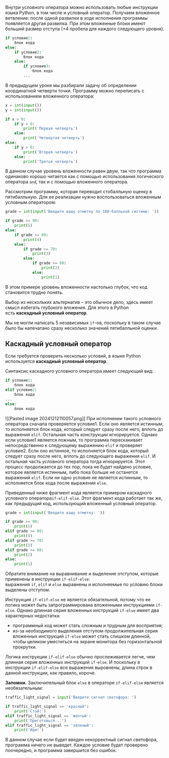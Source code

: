 Внутри условного оператора можно использовать любые инструкции языка Python, в том числе и условный оператор. Получаем вложенное ветвление: после одной развилки в ходе исполнения программы появляется другая развилка. При этом вложенные блоки имеют больший размер отступа (+4 пробела для каждого следующего уровня).

```python
if условие1:
    блок кода
else:
    if условие2:
        блок кода
    else:
        if условие3:
            блок кода            
        ...
```

В предыдущем уроке мы разбирали задачу об определении координатной четверти точки. Программу можно переписать с использованием вложенного оператора:

```python
x = int(input())
y = int(input())

if x > 0:
    if y > 0:
        print('Первая четверть')
    else:
        print('Четвертая четверть')
else:
    if y > 0:
        print('Вторая четверть')
    else:
        print('Третья четверть')
```

В данном случае уровень вложенности равен двум, так что программа одинаково хорошо читается как с помощью использования логического оператора `and`, так и с помощью вложенного оператора.

Рассмотрим программу, которая переводит стобалльную оценку в пятибалльную. Для ее реализации нужно воспользоваться вложенным условным оператором:

```python
grade = int(input('Введите вашу отметку по 100-балльной системе: '))

if grade >= 90:
    print(5)
else:
    if grade >= 80:
        print(4)
    else:
        if grade >= 70: 
            print(3)
        else:
            if grade >= 60:
                print(2)
            else:
                print(1)
```

В этом примере уровень вложенности настолько глубок, что код становится трудно понять.

Выбор из нескольких альтернатив – это обычное дело, здесь имеет смысл избегать глубокого вложения. Для этого в Python есть **каскадный условный оператор**.

Мы не могли написать 5 независимых `if`-ов, поскольку в таком случае было бы напечатано сразу несколько значений пятибалльной оценки.

## Каскадный условный оператор

Если требуется проверить несколько условий, в языке Python используется **каскадный условный оператор**.

Синтаксис каскадного условного оператора имеет следующий вид:

```python
if условие1:
    блок кода
elif условие2:
    блок кода
...
else:
    блок кода
```
![[Pasted image 20241212110057.png]]
При исполнении такого условного оператора сначала проверяется условие1. Если оно является истинным, то исполняется блок кода, который следует сразу после него, вплоть до выражения `elif`. Остальная часть конструкции игнорируется. Однако если условие1 является ложным, то программа перескакивает непосредственно к следующему выражению `elif` и проверяет условие2. Если оно истинное, то исполняется блок кода, который следует сразу после него, вплоть до следующего выражения `elif`. И остальная часть условного оператора тогда игнорируется. Этот процесс продолжается до тех пор, пока не будет найдено условие, которое является истинным, либо пока больше не останется выражений `elif`. Если ни одно условие не является истинным, то исполняется блок кода после выражения `else`.

Приведенный ниже фрагмент кода является примером каскадного условного оператора`if-elif-else`. Этот фрагмент кода работает так же, как предыдущий код, использующий вложенный условный оператор. 

```python
grade = int(input('Введите вашу отметку: '))

if grade >= 90:
    print(5)
elif grade >= 80:
    print(4)
elif grade >= 70:
    print(3)
elif grade >= 60:
    print(2)
else:
    print(1)
```

Обратите внимание на выравнивание и выделение отступом, которые применены в инструкции `if-elif-else`: выражения `if`, `elif` и `else` выравнены и исполняемые по условию блоки выделены отступом.

Инструкция `if-elif-else` не является обязательной, потому что ее логика может быть запрограммирована вложенными инструкциями `if-else`. Однако длинная серия вложенных инструкций `if-else` имеет два характерных недостатка:

- программный код может стать сложным и трудным для восприятия; 
- из-за необходимого выделения отступом продолжительная серия вложенных инструкций `if-else` может стать слишком длинной, чтобы целиком уместиться на экране монитора без горизонтальной прокрутки.

Логика инструкции `if-elif-else` обычно прослеживается легче, чем длинная серия вложенных инструкций `if-else`. И поскольку в инструкции `if-elif-else` все выражения выровнены, длина строк в данной инструкции, как правило, короче.

**Запомни.** Заключительный блок `else` в операторе `if-elif-else` является необязательным:

```python
traffic_light_signal = input('Введите сигнал светофора: ')

if traffic_light_signal == 'красный':
    print('Стой!')
elif traffic_light_signal == 'желтый':
    print('Приготовься...')
elif traffic_light_signal == 'зеленый':
    print('Иди!')
```

В данном случае если будет введен некорректный сигнал светофора, программа ничего не выведет. Каждое условие будет проверено поочередно, и программа завершится без ошибок.